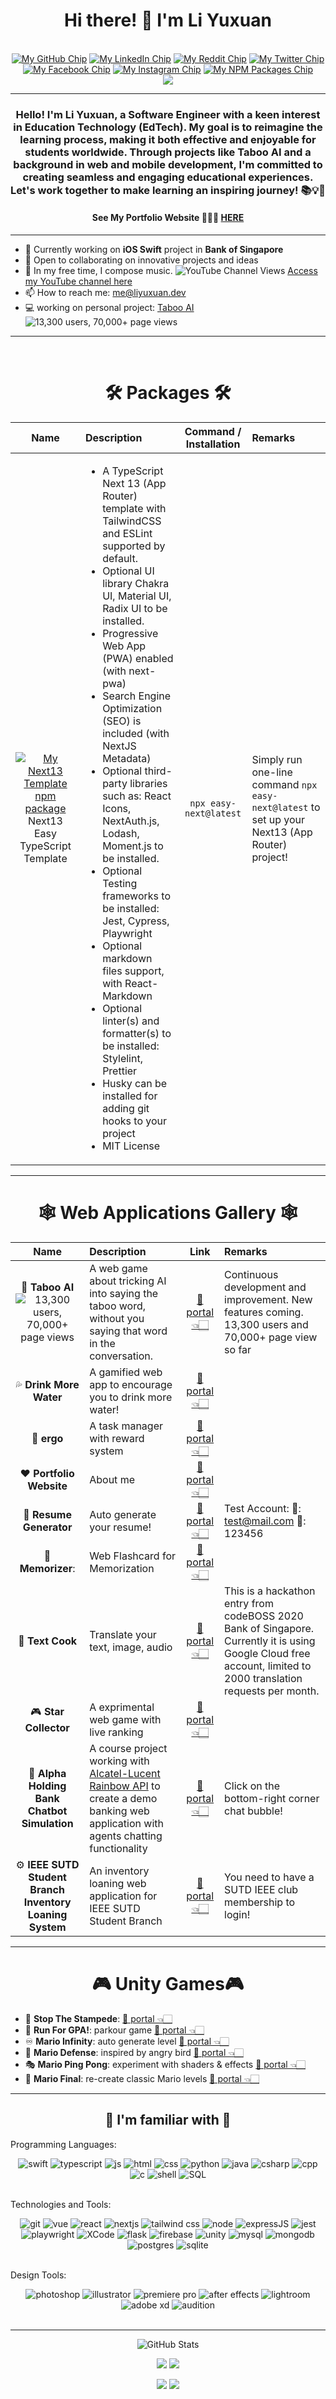 <h1 align='center'>Hi there! 🙌 I'm Li Yuxuan</h1>
<br />
<div align='center'>
<span>
<a
  href="https://github.com/xmliszt"
  aria-label="Visit my GitHub Profile Here"
  target="_blank" 
  ><img
    src="https://img.shields.io/badge/-My%20GitHub-black?logo=github"
    alt="My GitHub Chip"
/></a>
<a
  href="https://www.linkedin.com/in/li-yuxuan/"
  aria-label="Visit my LinkedIn Profile Here"
  target="_blank" 
  ><img
    src="https://img.shields.io/badge/-My%20LinkedIn-black?logo=linkedin"
    alt="My LinkedIn Chip"
/></a>
<a
  href="https://www.reddit.com/user/bubbling-fish"
  aria-label="Visit my Reddit Profile Here"
  target="_blank" 
  ><img
    src="https://img.shields.io/badge/-u%2Fbubbling--fish-black?logo=reddit"
    alt="My Reddit Chip"
/></a>
<a
  href="https://twitter.com/xmliszt"
  aria-label="Visit my Twitter Profile Here"
  target="_blank" 
  ><img
    src="https://img.shields.io/badge/-My%20Twitter-black?logo=twitter"
    alt="My Twitter Chip"
/></a>
<a
  href="https://www.facebook.com/liszt.li.7"
  aria-label="Visit my Facebook Profile Here"
  target="_blank" 
  ><img
    src="https://img.shields.io/badge/-My%20Facebook-black?logo=facebook"
    alt="My Facebook Chip"
/></a>
<a
  href="https://www.instagram.com/xmliszt/"
  aria-label="Visit my Instagram Profile Here"
  target="_blank" 
  ><img
    src="https://img.shields.io/badge/-My%20Instagram-black?logo=instagram"
    alt="My Instagram Chip"
/></a>
  <a
  href="https://www.npmjs.com/~xmliszt"
  aria-label="Visit my NPM Packages Profile Here"
    target="_blank" 
  ><img
    src="https://img.shields.io/badge/-NPM%20packages-white?logo=npm"
    alt="My NPM Packages Chip"
/></a>
</span>
</div>
<div align='center'>
<a href="https://github.com/xmliszt" target="_blank" >
    <img src="https://github-stats-alpha.vercel.app/api?username=xmliszt&cc=22272e&tc=23ba5d&ic=fff">
</a>
</div>
<hr/>

<h3 align='center'>Hello! I'm Li Yuxuan, a Software Engineer with a keen interest in Education Technology (EdTech). My goal is to reimagine the learning process, making it both effective and enjoyable for students worldwide. Through projects like Taboo AI and a background in web and mobile development, I'm committed to creating seamless and engaging educational experiences. Let's work together to make learning an inspiring journey! 📚💡🌟</h3>

<h4 align='center'>See My Portfolio Website 👨🏻‍💻 <a href="https://liyuxuan.dev/">HERE</a></h4>

---

- 🌱 Currently working on **iOS Swift** project in **Bank of Singapore**
- 👯 Open to collaborating on innovative projects and ideas
- 🎹 In my free time, I compose music. ![YouTube Channel Views](https://img.shields.io/youtube/channel/views/UCAAVhCgvUfiamjQWyErtBDA?style=social) [Access my YouTube channel here](https://www.youtube.com/channel/UCAAVhCgvUfiamjQWyErtBDA)
- 📫 How to reach me: [me@liyuxuan.dev](mailto:me@liyuxuan.dev)
- 💻 working on personal project: [Taboo AI](https://taboo-ai.vercel.app/) ![13,300 users, 70,000+ page views](https://img.shields.io/badge/_-13%2C300%20users%20%2F%2080%2C000%2B%20page%20views-white?logo=fireship&logoColor=orange&labelColor=gray&link=https%3A%2F%2Ftaboo-ai.vercel.app)

---

<br />

<h1 align='center'>🛠️ Packages 🛠️</h1>

|                                                                                                                                       Name                                                                                                                                       | Description                                                                                                                                                                                                                                                                                                                                                                                                                                                                                                                                                                                                                                                                                                                                                          | Command / Installation | Remarks                                                                                        |
| :------------------------------------------------------------------------------------------------------------------------------------------------------------------------------------------------------------------------------------------------------------------------------: | :------------------------------------------------------------------------------------------------------------------------------------------------------------------------------------------------------------------------------------------------------------------------------------------------------------------------------------------------------------------------------------------------------------------------------------------------------------------------------------------------------------------------------------------------------------------------------------------------------------------------------------------------------------------------------------------------------------------------------------------------------------------- | :--------------------: | :--------------------------------------------------------------------------------------------- |
| <a href="https://www.npmjs.com/package/easy-next" target="_blank" aria-label="Visit my Next13 Template npm package here"><img src="https://img.shields.io/badge/-NextJS%20Template-blue?logo=next.js" alt="My Next13 Template npm package"/></a> Next13 Easy TypeScript Template | <ul><li>A TypeScript Next 13 (App Router) template with TailwindCSS and ESLint supported by default.</li><li>Optional UI library Chakra UI, Material UI, Radix UI to be installed.</li><li>Progressive Web App (PWA) enabled (with next-pwa)</li><li>Search Engine Optimization (SEO) is included (with NextJS Metadata)</li><li>Optional third-party libraries such as: React Icons, NextAuth.js, Lodash, Moment.js to be installed.</li><li>Optional Testing frameworks to be installed: Jest, Cypress, Playwright</li><li>Optional markdown files support, with React-Markdown</li><li>Optional linter(s) and formatter(s) to be installed: Stylelint, Prettier</li><li>Husky can be installed for adding git hooks to your project</li><li>MIT License</li></ul> | `npx easy-next@latest` | Simply run one-line command `npx easy-next@latest` to set up your Next13 (App Router) project! |

---

<h1 align='center'>🕸 Web Applications Gallery 🕸</h1>

|                                                                                                                Name                                                                                                                 | Description                                                                                                                                                                                 |                           Link                           | Remarks                                                                                                                                                          |
| :---------------------------------------------------------------------------------------------------------------------------------------------------------------------------------------------------------------------------------: | :------------------------------------------------------------------------------------------------------------------------------------------------------------------------------------------ | :------------------------------------------------------: | :--------------------------------------------------------------------------------------------------------------------------------------------------------------- |
| 🤖 **Taboo AI** ![13,300 users, 70,000+ page views](https://img.shields.io/badge/_-13%2C300%20users%20%2F%2070%2C000%2B%20page%20views-white?logo=fireship&logoColor=orange&labelColor=gray&link=https%3A%2F%2Ftaboo-ai.vercel.app) | A web game about tricking AI into saying the taboo word, without you saying that word in the conversation.                                                                                  |       [🔮 portal 👈🏻](https://taboo-ai.vercel.app/)       | Continuous development and improvement. New features coming. 13,300 users and 70,000+ page view so far                                                           |
|                                                                                                       💦 **Drink More Water**                                                                                                       | A gamified web app to encourage you to drink more water!                                                                                                                                    |    [🔮 portal 👈🏻](https://drinkmorewater.vercel.app)     |                                                                                                                                                                  |
|                                                                                                             📅 **ergo**                                                                                                             | A task manager with reward system                                                                                                                                                           |        [🔮 portal 👈🏻](https://liyuxuan.dev/ergo/)        |                                                                                                                                                                  |
|                                                                                                      ❤️ **Portfolio Website**                                                                                                       | About me                                                                                                                                                                                    |          [🔮 portal 👈🏻](https://liyuxuan.dev/)           |                                                                                                                                                                  |
|                                                                                                       📝 **Resume Generator**                                                                                                       | Auto generate your resume!                                                                                                                                                                  | [🔮 portal 👈🏻](https://liyuxuan.dev/resume-generator/#/) | Test Account: 👤: test@mail.com 🔑: 123456                                                                                                                       |
|                                                                                                          🧠 **Memorizer**:                                                                                                          | Web Flashcard for Memorization                                                                                                                                                              |    [🔮 portal 👈🏻](https://liyuxuan.dev/memorizer/#/)     |                                                                                                                                                                  |
|                                                                                                          💬 **Text Cook**                                                                                                           | Translate your text, image, audio                                                                                                                                                           |    [🔮 portal 👈🏻](https://liyuxuan.dev/text-cook/#/)     | This is a hackathon entry from codeBOSS 2020 Bank of Singapore. Currently it is using Google Cloud free account, limited to 2000 translation requests per month. |
|                                                                                                        🎮 **Star Collector**                                                                                                        | A exprimental web game with live ranking                                                                                                                                                    | [🔮 portal 👈🏻](https://liyuxuan.dev/the-town/game.html)  |                                                                                                                                                                  |
|                                                                                            🏦 **Alpha Holding Bank Chatbot Simulation**                                                                                             | A course project working with [Alcatel-Lucent Rainbow API](https://www.al-enterprise.com/en/rainbow/developers) to create a demo banking web application with agents chatting functionality |   [🔮 portal 👈🏻](https://alpha-holding.herokuapp.com/)   | Click on the bottom-right corner chat bubble!                                                                                                                    |
|                                                                                      ⚙️ **IEEE SUTD Student Branch Inventory Loaning System**                                                                                       | An inventory loaning web application for IEEE SUTD Student Branch                                                                                                                           |    [🔮 portal 👈🏻](https://ieeesutdweb.herokuapp.com/)    | You need to have a SUTD IEEE club membership to login!                                                                                                           |

---

<h1 align='center'>🎮 Unity Games🎮</h1>

- 🤠 **Stop The Stampede**: [🔮 portal 👈🏻](https://play.unity.com/mg/other/stop-the-stampede)
- 🏃‍ **Run For GPA!**: parkour game [🔮 portal 👈🏻](https://play.unity.com/mg/other/run-for-gpa)
- ♾ **Mario Infinity**: auto generate level [🔮 portal 👈🏻](https://xmliszt.itch.io/mario-infinity)
- 🗼 **Mario Defense**: inspired by angry bird [🔮 portal 👈🏻](https://xmliszt.itch.io/mario-defense)
- 🎭 **Mario Ping Pong**: experiment with shaders & effects [🔮 portal 👈🏻](https://xmliszt.itch.io/mario-ping-pong)
- 👾 **Mario Final**: re-create classic Mario levels [🔮 portal 👈🏻](https://xmliszt.itch.io/mario-final)

---

<h2 align='center'>📱 I'm familiar with 📱</h2>

<div align='center'>
<p align='left'>
Programming Languages:
</p>
<img src="https://img.shields.io/badge/-Swift-white?logo=swift" alt="swift" />
<img src="https://img.shields.io/badge/-typescript-lightgrey?logo=typescript" alt="typescript" />
<img src="https://img.shields.io/badge/-javascript-yellowgreen?style=flat&logo=javascript" alt="js"/> 
<img src="https://img.shields.io/badge/-HTML-yellow?logo=html5" alt="html"/>
<img src="https://img.shields.io/badge/-CSS-red?logo=css3" alt="css" />
<img src="https://img.shields.io/badge/-python-green?style=flat&logo=python" alt="python" />
<img src="https://img.shields.io/badge/-java-blue?logo=java" alt="java"/> 
<img src="https://img.shields.io/badge/-C%23-brightgreen?logo=csharp" alt="csharp"/> 
<img src="https://img.shields.io/badge/-C%2B%2B-lightgrey?logo=cplusplus" alt="cpp"/> 
<img src="https://img.shields.io/badge/-C%20%20%20%20-yellow?logo=c" alt="c" /> 
<img src="https://img.shields.io/badge/-shell-fff?logo=shell" alt="shell" />
<img src="https://img.shields.io/badge/-SQL-blue?logo=microsoftsqlserver" alt="SQL" />
</div>
<br />
<p align='left'>
Technologies and Tools:
</p>
<div align='center'>
<img src="https://img.shields.io/badge/-Git-adf19f?logo=git" alt="git" />
<img src="https://img.shields.io/badge/-VueJS-gray?logo=vuedotjs" alt="vue"/>
<img src="https://img.shields.io/badge/-React-blue?logo=react" alt="react"/> 
<img src="https://img.shields.io/badge/-NextJS-red?logo=nextdotjs" alt="nextjs"/>
<img src="https://img.shields.io/badge/-Tailwind%20CSS-orange?logo=tailwindcss" alt="tailwind css" />
<img src="https://img.shields.io/badge/-NodeJS-green?logo=nodedotjs" alt="node"/>
<img src="https://img.shields.io/badge/-ExpressJS-yellow?logo=express" alt="expressJS" />
<img src="https://img.shields.io/badge/-Jest-gray?logo=jest" alt="jest"/>
<img src="https://img.shields.io/badge/-Playwright-red?logo=playwright" alt="playwright" />
<img src="https://img.shields.io/badge/-XCode-fff?logo=xcode" alt="XCode" />
<img src="https://img.shields.io/badge/-Flask-af123f?logo=flask" alt="flask" />
<img src="https://img.shields.io/badge/-Firebase-critical?logo=firebase" alt="firebase" />
<img src="https://img.shields.io/badge/-Unity-blueviolet?logo=unity" alt="unity" />
<img src="https://img.shields.io/badge/-MySQL-inactive?logo=mysql" alt="mysql" />
<img src="https://img.shields.io/badge/-MongoDB-green?logo=mongodb" alt="mongodb" />
<img src="https://img.shields.io/badge/-Postgres-9cf?logo=postgreSQL" alt='postgres' />
<img src="https://img.shields.io/badge/-SQLite-132131?logo=sqlite" alt='sqlite' />
</div>
<br />
<p align='left'>
Design Tools:
</p>
<div align='center'>
<img src="https://img.shields.io/badge/-Photoshop-fff?logo=adobephotoshop" alt="photoshop" />
<img src="https://img.shields.io/badge/-Illustrator-fff?logo=adobeillustrator" alt="illustrator" />
<img src="https://img.shields.io/badge/-Premiere_Pro-fff?logo=adobepremierepro" alt="premiere pro" />
<img src="https://img.shields.io/badge/-After_Effects-fff?logo=adobeaftereffects" alt="after effects" />
<img src="https://img.shields.io/badge/-Lightroom-fff?logo=adobelightroom" alt="lightroom" />
<img src="https://img.shields.io/badge/-Adobe_XD-fff?logo=adobexd" alt="adobe xd" />
<img src="https://img.shields.io/badge/-Audition-fff?logo=adobeaudition" alt="audition" />
</div>
<br />

---

<div align='center'>

![GitHub Stats](http://github-profile-summary-cards.vercel.app/api/cards/profile-details?username=xmliszt&theme=vue)
<br />

![](http://github-profile-summary-cards.vercel.app/api/cards/repos-per-language?username=xmliszt&theme=vue)
![](http://github-profile-summary-cards.vercel.app/api/cards/most-commit-language?username=xmliszt&theme=vue)
<br />

![](http://github-profile-summary-cards.vercel.app/api/cards/stats?username=xmliszt&theme=vue)
![](http://github-profile-summary-cards.vercel.app/api/cards/productive-time?username=xmliszt&theme=vue&utcOffset=8)

</div>
